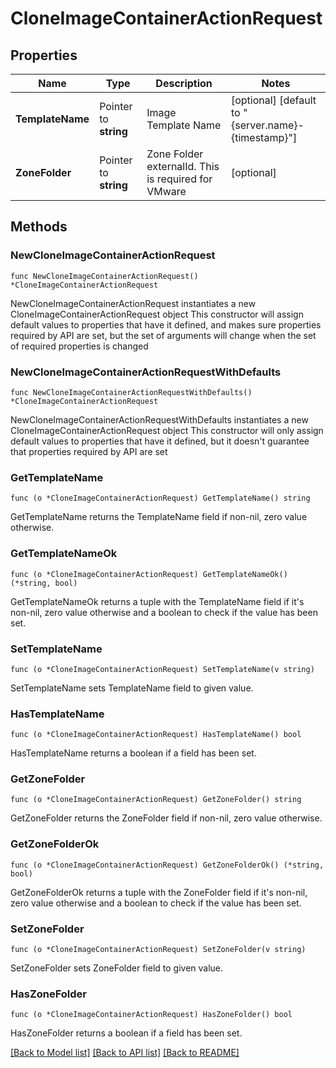 # CloneImageContainerActionRequest

## Properties

Name | Type | Description | Notes
------------ | ------------- | ------------- | -------------
**TemplateName** | Pointer to **string** | Image Template Name | [optional] [default to "{server.name}-{timestamp}"]
**ZoneFolder** | Pointer to **string** | Zone Folder externalId. This is required for VMware | [optional] 

## Methods

### NewCloneImageContainerActionRequest

`func NewCloneImageContainerActionRequest() *CloneImageContainerActionRequest`

NewCloneImageContainerActionRequest instantiates a new CloneImageContainerActionRequest object
This constructor will assign default values to properties that have it defined,
and makes sure properties required by API are set, but the set of arguments
will change when the set of required properties is changed

### NewCloneImageContainerActionRequestWithDefaults

`func NewCloneImageContainerActionRequestWithDefaults() *CloneImageContainerActionRequest`

NewCloneImageContainerActionRequestWithDefaults instantiates a new CloneImageContainerActionRequest object
This constructor will only assign default values to properties that have it defined,
but it doesn't guarantee that properties required by API are set

### GetTemplateName

`func (o *CloneImageContainerActionRequest) GetTemplateName() string`

GetTemplateName returns the TemplateName field if non-nil, zero value otherwise.

### GetTemplateNameOk

`func (o *CloneImageContainerActionRequest) GetTemplateNameOk() (*string, bool)`

GetTemplateNameOk returns a tuple with the TemplateName field if it's non-nil, zero value otherwise
and a boolean to check if the value has been set.

### SetTemplateName

`func (o *CloneImageContainerActionRequest) SetTemplateName(v string)`

SetTemplateName sets TemplateName field to given value.

### HasTemplateName

`func (o *CloneImageContainerActionRequest) HasTemplateName() bool`

HasTemplateName returns a boolean if a field has been set.

### GetZoneFolder

`func (o *CloneImageContainerActionRequest) GetZoneFolder() string`

GetZoneFolder returns the ZoneFolder field if non-nil, zero value otherwise.

### GetZoneFolderOk

`func (o *CloneImageContainerActionRequest) GetZoneFolderOk() (*string, bool)`

GetZoneFolderOk returns a tuple with the ZoneFolder field if it's non-nil, zero value otherwise
and a boolean to check if the value has been set.

### SetZoneFolder

`func (o *CloneImageContainerActionRequest) SetZoneFolder(v string)`

SetZoneFolder sets ZoneFolder field to given value.

### HasZoneFolder

`func (o *CloneImageContainerActionRequest) HasZoneFolder() bool`

HasZoneFolder returns a boolean if a field has been set.


[[Back to Model list]](../README.md#documentation-for-models) [[Back to API list]](../README.md#documentation-for-api-endpoints) [[Back to README]](../README.md)


